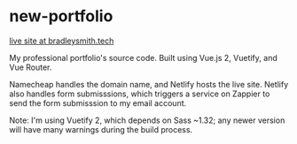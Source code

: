 # new-portfolio

[live site at bradleysmith.tech](https://bradleysmith.tech)

My professional portfolio's source code. Built using Vue.js 2, Vuetify, and Vue
Router.

Namecheap handles the domain name, and Netlify hosts the live site. Netlify also
handles form submisssions, which triggers a service on Zappier to send the form
submisssion to my email account.

Note: I'm using Vuetify 2, which depends on Sass ~1.32; any newer version will
have many warnings during the build process.
